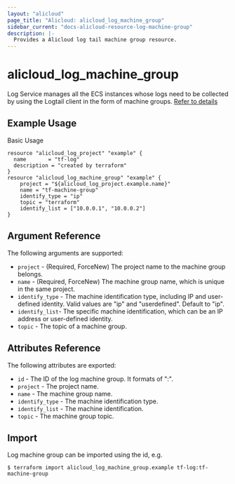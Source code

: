 ```yaml
---
layout: "alicloud"
page_title: "Alicloud: alicloud_log_machine_group"
sidebar_current: "docs-alicloud-resource-log-machine-group"
description: |-
  Provides a Alicloud log tail machine group resource.
---
```


# alicloud\_log\_machine\_group

Log Service manages all the ECS instances whose logs need to be collected by using the Logtail client in the form of machine groups.
 [Refer to details](https://www.alibabacloud.com/help/doc-detail/28966.htm)

## Example Usage

Basic Usage

```
resource "alicloud_log_project" "example" {
  name       = "tf-log"
  description = "created by terraform"
}
resource "alicloud_log_machine_group" "example" {
    project = "${alicloud_log_project.example.name}"
    name = "tf-machine-group"
    identify_type = "ip"
    topic = "terraform"
    identify_list = ["10.0.0.1", "10.0.0.2"]
}
```
## Argument Reference

The following arguments are supported:

* `project` - (Required, ForceNew) The project name to the machine group belongs.
* `name` - (Required, ForceNew) The machine group name, which is unique in the same project.
* `identify_type` - The machine identification type, including IP and user-defined identity. Valid values are "ip" and "userdefined". Default to "ip".
* `identify_list`-  The specific machine identification, which can be an IP address or user-defined identity.
* `topic` - The topic of a machine group.

## Attributes Reference

The following attributes are exported:

* `id` - The ID of the log machine group. It formats of "<project>:<name>".
* `project` - The project name.
* `name` - The machine group name.
* `identify_type` - The machine identification type.
* `identify_list` - The machine identification.
* `topic` - The machine group topic.

## Import

Log machine group can be imported using the id, e.g.

```
$ terraform import alicloud_log_machine_group.example tf-log:tf-machine-group
```
